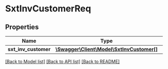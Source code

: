 # SxtInvCustomerReq

## Properties
Name | Type | Description | Notes
------------ | ------------- | ------------- | -------------
**sxt_inv_customer** | [**\Swagger\Client\Model\SxtInvCustomer[]**](SxtInvCustomer.md) |  | [optional] 

[[Back to Model list]](../README.md#documentation-for-models) [[Back to API list]](../README.md#documentation-for-api-endpoints) [[Back to README]](../README.md)


